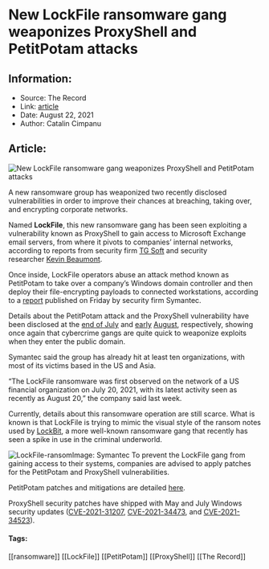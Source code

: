 # New LockFile ransomware gang weaponizes ProxyShell and PetitPotam attacks
### 

## Information:
+ Source: The Record
+ Link: [article](https://therecord.media/new-lockfile-ransomware-gang-weaponizes-proxyshell-and-petitpotam-attacks/)
+ Date: August 22, 2021
+ Author: Catalin Cimpanu


## Article:
![New LockFile ransomware gang weaponizes ProxyShell and PetitPotam attacks](https://therecord.media/wp-content/uploads/2021/08/ransomware.png)

A new ransomware group has weaponized two recently disclosed vulnerabilities in order to improve their chances at breaching, taking over, and encrypting corporate networks.


Named **LockFile**, this new ransomware gang has been seen exploiting a vulnerability known as ProxyShell to gain access to Microsoft Exchange email servers, from where it pivots to companies’ internal networks, according to reports from security firm [TG Soft](https://twitter.com/VirITeXplorer/status/1428750497872232459) and security researcher [Kevin Beaumont](https://doublepulsar.com/multiple-threat-actors-including-a-ransomware-gang-exploiting-exchange-proxyshell-vulnerabilities-c457b1655e9c).


Once inside, LockFile operators abuse an attack method known as PetitPotam to take over a company’s Windows domain controller and then deploy their file-encrypting payloads to connected workstations, according to a [report](https://symantec-enterprise-blogs.security.com/blogs/threat-intelligence/lockfile-ransomware-new-petitpotam-windows) published on Friday by security firm Symantec.


Details about the PetitPotam attack and the ProxyShell vulnerability have been disclosed at the [end of July](https://github.com/topotam/PetitPotam) and [early](https://peterjson.medium.com/reproducing-the-proxyshell-pwn2own-exploit-49743a4ea9a1) [August](https://www.zerodayinitiative.com/blog/2021/8/17/from-pwn2own-2021-a-new-attack-surface-on-microsoft-exchange-proxyshell), respectively, showing once again that cybercrime gangs are quite quick to weaponize exploits when they enter the public domain.





Symantec said the group has already hit at least ten organizations, with most of its victims based in the US and Asia.


“The LockFile ransomware was first observed on the network of a US financial organization on July 20, 2021, with its latest activity seen as recently as August 20,” the company said last week.


Currently, details about this ransomware operation are still scarce. What is known is that LockFile is trying to mimic the visual style of the ransom notes used by [LockBit](https://therecord.media/australian-cybersecurity-agency-warns-of-spike-in-lockbit-ransomware-attacks/), a more well-known ransomware gang that recently has seen a spike in use in the criminal underworld.


![LockFile-ransom](https://www-therecord.recfut.com/wp-content/uploads/2021/08/LockFile-ransom-1024x409.jpg)Image: Symantec
To prevent the LockFile gang from gaining access to their systems, companies are advised to apply patches for the PetitPotam and ProxyShell vulnerabilities.


PetitPotam patches and mitigations are detailed [here](https://msrc.microsoft.com/update-guide/vulnerability/CVE-2021-36942).  
  
ProxyShell security patches have shipped with May and July Windows security updates ([CVE-2021-31207](https://msrc.microsoft.com/update-guide/vulnerability/CVE-2021-31207), [CVE-2021-34473](https://msrc.microsoft.com/update-guide/vulnerability/CVE-2021-34473), and [CVE-2021-34523](https://msrc.microsoft.com/update-guide/vulnerability/CVE-2021-34523)).





#### Tags:
[[ransomware]] [[LockFile]] [[PetitPotam]] [[ProxyShell]] [[The Record]]
